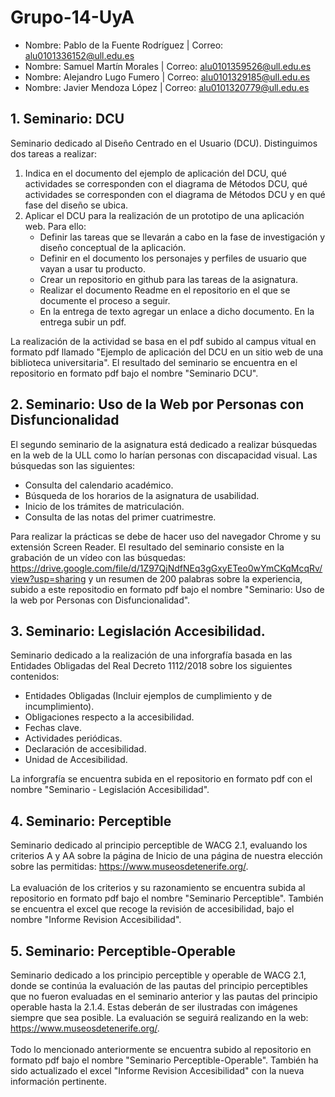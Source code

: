 # Grupo-14-UyA
* Nombre: Pablo de la Fuente Rodríguez | Correo: alu0101336152@ull.edu.es
* Nombre: Samuel Martín Morales        | Correo: alu0101359526@ull.edu.es
* Nombre: Alejandro Lugo Fumero        | Correo: alu0101329185@ull.edu.es
* Nombre: Javier Mendoza López         | Correo: alu0101320779@ull.edu.es

## 1. Seminario: DCU
   Seminario dedicado al Diseño Centrado en el Usuario (DCU). Distinguimos dos tareas a realizar:
1. Indica en el documento del ejemplo de aplicación del DCU, qué actividades se corresponden con el diagrama de Métodos DCU, qué actividades se corresponden con el diagrama de Métodos DCU y en qué fase del diseño se ubica.
2. Aplicar el DCU para la realización de un prototipo de una aplicación web. Para ello:
   - Definir las tareas que se llevarán a cabo en la fase de investigación y diseño conceptual de la aplicación.
   - Definir en el documento los personajes y perfiles de usuario que vayan a usar tu producto.
   - Crear un repositorio en github para las tareas de la asignatura.
   - Realizar el documento Readme en el repositorio en el que se documente el proceso a seguir. 
   - En la entrega de texto agregar un enlace a dicho documento. En la entrega subir un pdf.
         
La realización de la actividad se basa en el pdf subido al campus vitual en formato pdf llamado "Ejemplo de aplicación del DCU en un sitio web de una biblioteca universitaria". El resultado del seminario se encuentra en el repositorio en formato pdf bajo el nombre "Seminario DCU".

## 2. Seminario: Uso de la Web por Personas con Disfuncionalidad
   El segundo seminario de la asignatura está dedicado a realizar búsquedas en la web de la ULL como lo harían personas con discapacidad visual. Las búsquedas son las siguientes:
   - Consulta del calendario académico.
   - Búsqueda de los horarios de la asignatura de usabilidad.
   - Inicio de los trámites de matriculación.
   - Consulta de las notas del primer cuatrimestre.

   Para realizar la prácticas se debe de hacer uso del navegador Chrome y su extensión Screen Reader. El resultado del seminario consiste en la grabación de un vídeo con las búsquedas: https://drive.google.com/file/d/1Z97QjNdfNEq3gGxyETeo0wYmCKqMcqRv/view?usp=sharing y un resumen de 200 palabras sobre la experiencia, subido a este repositodio en formato pdf bajo el nombre "Seminario: Uso de la web por Personas con Disfuncionalidad".
   
 ## 3. Seminario: Legislación Accesibilidad.
   Seminario dedicado a la realización de una inforgrafía basada en las Entidades Obligadas del Real Decreto 1112/2018 sobre los siguientes contenidos:
   - Entidades Obligadas (Incluir ejemplos de cumplimiento y de incumplimiento).
   - Obligaciones respecto a la accesibilidad.
   - Fechas clave.
   - Actividades periódicas.
   - Declaración de accesibilidad.
   - Unidad de Accesibilidad.

   La inforgrafía se encuentra subida en el repositorio en formato pdf con el nombre "Seminario - Legislación Accesibilidad".
   
## 4. Seminario: Perceptible
   Seminario dedicado al principio perceptible de WACG 2.1, evaluando los criterios A y AA sobre la página de Inicio de una página de nuestra elección sobre las permitidas: https://www.museosdetenerife.org/. \
   \
   La evaluación de los criterios y su razonamiento se encuentra subida al repositorio en formato pdf bajo el nombre "Seminario Perceptible". También se encuentra el excel que recoge la revisión de accesibilidad, bajo el nombre "Informe Revision Accesibilidad".
   
## 5. Seminario: Perceptible-Operable
   Seminario dedicado a los principio perceptible y operable de WACG 2.1, donde se continúa la evaluación de las pautas del principio perceptibles que no fueron evaluadas en el seminario anterior y las pautas del principio operable hasta la 2.1.4. Estas deberán de ser ilustradas con imágenes siempre que sea posible. La evaluación se seguirá realizando en la web: https://www.museosdetenerife.org/. \
   \
   Todo lo mencionado anteriormente se encuentra subido al repositorio en formato pdf bajo el nombre "Seminario Perceptible-Operable". También ha sido actualizado el excel "Informe Revision Accesibilidad" con la nueva información pertinente.
